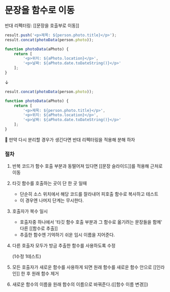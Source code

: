# 문장을 함수로 이동

반대 리펙터링: [[문장을 호출부로 이동]]

```jsx
result.push('<p>제목: ${person.photo.title}</p>');
result.concat(photoData(person.photo));

function photoData(aPhoto) {
	return [
		'<p>위치: ${aPhoto.location}</p>',
		'<p>날짜: ${aPhoto.date.toDateString()}</p>'
	];
}
```

↓

```jsx
result.concat(photoData(person.photo));

function photoData(aPhoto) {
	return [
		'<p>제목: ${person.photo.title}</p>',
		'<p>위치: ${aPhoto.location}</p>',
		'<p>날짜: ${aPhoto.date.toDateString()}</p>'
	];
}
```

<aside>
💬 만약 다시 분리할 경우가 생긴다면 반대 리펙터링을 적용해 분해 하자

</aside>

### 절차

1. 반복 코드가 함수 호출 부분과 동떨어져 있다면 [[문장 슬라이드]]를 적용해 근처로 이동
2. 타깃 함수를 호출하는 곳이 단 한 곳 일때
    - 단순히 소스 위치에서 해당 코드를 잘라내어 피호출 함수로 복사하고 테스트
    - 이 경우엔 나머지 단계는 무시한다.
3. 호출자가 복수 일시
    - 호출자중 하나에서 '타깃 함수 호출 부분과 그 함수로 옮기려는 문장들을 함께' 다른 [[함수로 추출]]
    - 추출한 함수엔 기억하기 쉬운 임시 이름을 지어준다.
4. 다른 호출자 모두가 방금 추출한 함수를 사용하도록 수정

    (1수정 1테스트)

5. 모든 호출자가 새로운 함수를 사용하게 되면 원래 함수를 새로운 함수 안으로 [[인라인]] 한 후 원래 함수 제거
6. 새로운 함수의 이름을 원래 함수의 이름으로 바꿔준다.([[함수 이름 변경]])
